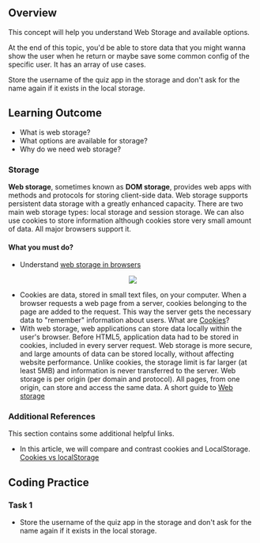 ## Overview

This concept will help you understand Web Storage and available options.

At the end of this topic, you'd be able to store data that you might wanna show the user when he return or maybe save some common config of the specific user. It has an array of use cases.

Store the username of the quiz app in the storage and don't ask for the name again if it exists in the local storage.

## Learning Outcome

- What is web storage?
- What options are available for storage?
- Why do we need web storage?

### Storage

**Web storage**, sometimes known as **DOM storage**, provides web apps with methods and protocols for storing client-side data. Web storage supports persistent data storage with a greatly enhanced capacity. There are two main web storage types: local storage and session storage. We can also use cookies to store information although cookies store very small amount of data. All major browsers support it.

#### What you must do?

- Understand [web storage in browsers](https://www.youtube.com/watch?v=hOCYNdgsUfs)

<div align="center">
  <a href="https://www.youtube.com/watch?v=hOCYNdgsUfs">
  <img src="https://img.youtube.com/vi/hOCYNdgsUfs/0.jpg"></a>
</div>

- Cookies are data, stored in small text files, on your computer.
  When a browser requests a web page from a server, cookies belonging to the page are added to the request. This way the server gets the necessary data to "remember" information about users. What are [Cookies](https://www.w3schools.com/js/js_cookies.asp)?
- With web storage, web applications can store data locally within the user's browser. Before HTML5, application data had to be stored in cookies, included in every server request. Web storage is more secure, and large amounts of data can be stored locally, without affecting website performance. Unlike cookies, the storage limit is far larger (at least 5MB) and information is never transferred to the server. Web storage is per origin (per domain and protocol). All pages, from one origin, can store and access the same data. A short guide to [Web storage](https://www.w3schools.com/html/html5_webstorage.asp)

### Additional References

This section contains some additional helpful links.

- In this article, we will compare and contrast cookies and LocalStorage. [Cookies vs localStorage](https://medium.com/swlh/cookies-vs-localstorage-whats-the-difference-d99f0eb09b44)

## Coding Practice

### Task 1

- Store the username of the quiz app in the storage and don't ask for the name again if it exists in the local storage.
